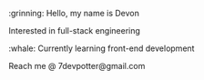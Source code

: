 <p>:grinning: Hello, my name is Devon<p>
<p>Interested in full-stack engineering<p>
<p>:whale: Currently learning front-end development<p>
<p>Reach me @ 7devpotter@gmail.com<p>

<!---
7devv/7devv is a ✨ special ✨ repository because its `README.md` (this file) appears on your GitHub profile.
You can click the Preview link to take a look at your changes.
--->
